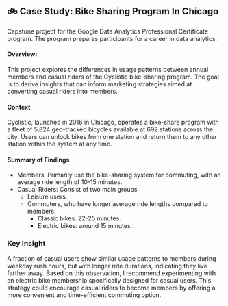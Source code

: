 ## 🚲 Case Study: Bike Sharing Program In Chicago 
Capstone project for the Google Data Analytics Professional Certificate program. The program prepares participants for a career in data analytics.


#### Overview:
This project explores the differences in usage patterns between annual members and casual riders of the Cyclistic bike-sharing program. The goal is to derive insights that can inform marketing strategies aimed at converting casual riders into members.


#### Context 
Cyclistic, launched in 2016 in Chicago, operates a bike-share program with a fleet of 5,824 geo-tracked bicycles available at 692 stations across the city. Users can unlock bikes from one station and return them to any other station within the system at any time.

#### Summary of Findings
- Members: Primarily use the bike-sharing system for commuting, with an average ride length of 10-15 minutes.
- Casual Riders: Consist of two main groups
  - Leisure users.
  - Commuters, who have longer average ride lengths compared to members:
     - Classic bikes: 22-25 minutes.
     - Electric bikes: around 15 minutes.



### Key Insight
A fraction of casual users show similar usage patterns to members during weekday rush hours, but with longer ride durations, indicating they live farther away. Based on this observation, I recommend experimenting with an electric bike membership specifically designed for casual users. This strategy could encourage casual riders to become members by offering a more convenient and time-efficient commuting option.
